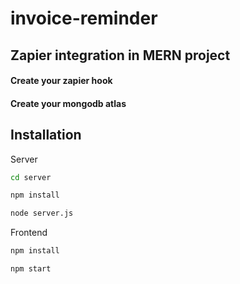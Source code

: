 # invoice-reminder
## Zapier integration in MERN project
#### Create your zapier hook
#### Create your mongodb atlas

## Installation

Server

```bash
cd server
```
```bash
npm install
```
```bash
node server.js
```
Frontend
```bash
npm install
```
```bash
npm start
```
